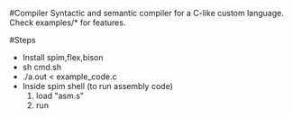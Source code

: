 #Compiler
Syntactic and semantic compiler for a C-like custom language.
Check examples/* for features.

#Steps
- Install spim,flex,bison
- sh cmd.sh
- ./a.out < example_code.c
- Inside spim shell (to run assembly code)
	1. load "asm.s"
	2. run